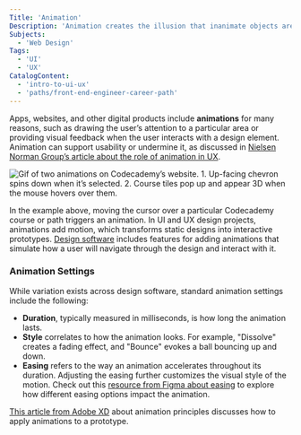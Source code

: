 ```yaml
---
Title: 'Animation'
Description: 'Animation creates the illusion that inanimate objects are moving.'
Subjects:
  - 'Web Design'
Tags:
  - 'UI'
  - 'UX'
CatalogContent:
  - 'intro-to-ui-ux'
  - 'paths/front-end-engineer-career-path'
---
```


Apps, websites, and other digital products include **animations** for many reasons, such as drawing the user’s attention to a particular area or providing visual feedback when the user interacts with a design element. Animation can support usability or undermine it, as discussed in [Nielsen Norman Group’s article about the role of animation in UX](https://www.nngroup.com/articles/animation-purpose-ux/).

![Gif of two animations on Codecademy’s website. 1. Up-facing chevron spins down when it’s selected. 2. Course tiles pop up and appear 3D when the mouse hovers over them.](https://static-assets.codecademy.com/Courses/intro-to-ui-and-ux/docs/Animations.gif)

In the example above, moving the cursor over a particular Codecademy course or path triggers an animation. In UI and UX design projects, animations add motion, which transforms static designs into interactive prototypes. [Design software](https://www.codecademy.com/resources/docs/uiux/design-software) includes features for adding animations that simulate how a user will navigate through the design and interact with it.

### Animation Settings

While variation exists across design software, standard animation settings include the following:

- **Duration**, typically measured in milliseconds, is how long the animation lasts.
- **Style** correlates to how the animation looks. For example, "Dissolve" creates a fading effect, and "Bounce" evokes a ball bouncing up and down.
- **Easing** refers to the way an animation accelerates throughout its duration. Adjusting the easing further customizes the visual style of the motion. Check out this [resource from Figma about easing](https://help.figma.com/hc/en-us/articles/360051748654/) to explore how different easing options impact the animation.

[This article from Adobe XD](https://xd.adobe.com/ideas/principles/human-computer-interaction/animation-principles-for-ux-designers/) about animation principles discusses how to apply animations to a prototype.
